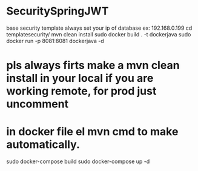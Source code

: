 # SecuritySpringJWT

base security template always set your ip of database ex: 192.168.0.199 cd templatesecurity/ mvn clean install sudo
docker build . -t dockerjava sudo docker run -p 8081:8081 dockerjava -d

# pls always firts make a mvn clean install in your local if you are working remote, for prod just uncomment

# in docker file el mvn cmd to make automatically.

sudo docker-compose build sudo docker-compose up -d

